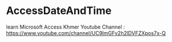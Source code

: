 # AccessDateAndTime
learn Microsoft Access Khmer
Youtube Channel : https://www.youtube.com/channel/UC9lmGFv2h2lDVFZXpos7x-Q
